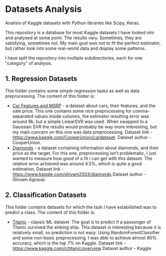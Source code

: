 # Datasets Analysis
Analisis of Kaggle datasets with Python libraries like Scipy, Keras.

This repository is a database for most Kaggle datasets I have looked into and analysed at some point.
The results vary. Sometimes, they are satisfying, sometimes not. My main goal was not to fit the perfect
estimator, but rather look into some real-world data and display some patterns.

I have split the repository into multiple subdirectories, each for one "category" of analysis.

## 1. Regression Datasets
This folder contains some simple regression tasks as well as data preprocessing. 
The content of this folder is:
 - [Car Features and MSRP](https://github.com/Szustarol/datasets-analysis/tree/master/Regression%20Datasets/Car%20Features%20and%20MSRP) - a dataset about cars, their features, and the sale price. This one contains some nice
preprocessing for comma-separated values inside columns, the estimator resulting error was around 9k, but 
a simple LinearSVR was used. When swapped to a Gaussian SVR the results would probably be way more interesting,
but my main concern on this one was data preprocessing.
Dataset link - https://www.kaggle.com/CooperUnion/cardataset. 
Dataset author - CooperUnion.
 - [Diamonds](https://github.com/Szustarol/datasets-analysis/tree/master/Regression%20Datasets/Diamonds) - a dataset containing information about diamonds, and their price as the target. For this one,
preprocessing isn't problematic, I just wanted to measure how good of a fit I can get with this dataset.
The relative error achieved was around 4.5%, which is quite a good estimation.
Dataset link - https://www.kaggle.com/shivam2503/diamonds
Dataset author - Shivam Agraval.

## 2. Classification Datasets
This folder contains datasets for which the task I have estabilished was to predict a class.
The content of this folder is:
 - [Titanic](https://github.com/Szustarol/datasets-analysis/tree/master/Classification%20Datasets/Titanic) - classic ML dataset. The goal is to predict if a passenger of Titanic survived the sinking ship. This dataset is interesting because it is relatively small, so prediction is not easy. Using RandomForestClassifier and some non-basic preprocessing, I was able to achieve almost 80% accuracy, which is the top 7% on Kaggle.
Dataset link - https://www.kaggle.com/c/titanic/overview
Dataset author - Kaggle
